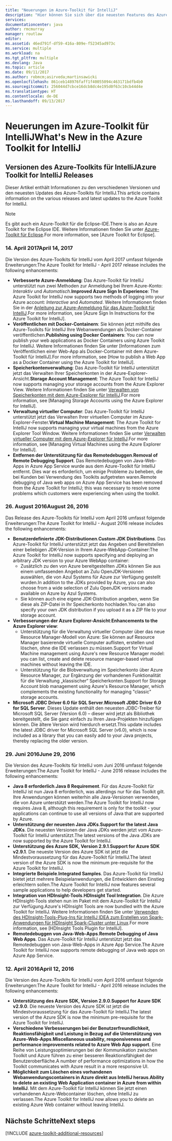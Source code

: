 ```yaml
---
title: "Neuerungen im Azure-Toolkit für IntelliJ"
description: "Hier können Sie sich über die neuesten Features des Azure-Toolkits für IntelliJ informieren."
services: 
documentationcenter: java
author: rmcmurray
manager: routlaw
editor: 
ms.assetid: 46ed791f-df59-416a-809e-f52345ad973c
ms.service: multiple
ms.workload: na
ms.tgt_pltfrm: multiple
ms.devlang: Java
ms.topic: article
ms.date: 09/11/2017
ms.author: robmcm;asirveda;martinsawicki
ms.openlocfilehash: 861ceb148976faff1f40055094c463171bdfb4b0
ms.sourcegitcommit: 256044d7cbce16dcb8dc4e195d0f63c10cb44d4e
ms.translationtype: HT
ms.contentlocale: de-DE
ms.lasthandoff: 09/13/2017
---
```

# <a name="whats-new-in-the-azure-toolkit-for-intellij"></a><span data-ttu-id="dc1c9-103">Neuerungen im Azure-Toolkit für IntelliJ</span><span class="sxs-lookup"><span data-stu-id="dc1c9-103">What's New in the Azure Toolkit for IntelliJ</span></span>

## <a name="azure-toolkit-for-intellij-releases"></a><span data-ttu-id="dc1c9-104">Versionen des Azure-Toolkits für IntelliJ</span><span class="sxs-lookup"><span data-stu-id="dc1c9-104">Azure Toolkit for IntelliJ Releases</span></span>
<span data-ttu-id="dc1c9-105">Dieser Artikel enthält Informationen zu den verschiedenen Versionen und den neuesten Updates des Azure-Toolkits für IntelliJ.</span><span class="sxs-lookup"><span data-stu-id="dc1c9-105">This article contains information on the various releases and latest updates to the Azure Toolkit for IntelliJ.</span></span>

> [!NOTE]
> <span data-ttu-id="dc1c9-106">Es gibt auch ein Azure-Toolkit für die Eclipse-IDE.</span><span class="sxs-lookup"><span data-stu-id="dc1c9-106">There is also an Azure Toolkit for the Eclipse IDE.</span></span> <span data-ttu-id="dc1c9-107">Weitere Informationen finden Sie unter [Azure-Toolkit für Eclipse].</span><span class="sxs-lookup"><span data-stu-id="dc1c9-107">For more information, see [Azure Toolkit for Eclipse].</span></span>
> 
> 

### <a name="april-14-2017"></a><span data-ttu-id="dc1c9-108">14. April 2017</span><span class="sxs-lookup"><span data-stu-id="dc1c9-108">April 14, 2017</span></span>
<span data-ttu-id="dc1c9-109">Die Version des Azure-Toolkits für IntelliJ vom April 2017 umfasst folgende Erweiterungen:</span><span class="sxs-lookup"><span data-stu-id="dc1c9-109">The Azure Toolkit for IntelliJ - April 2017 release includes the following enhancements:</span></span>

* <span data-ttu-id="dc1c9-110">**Verbesserte Azure-Anmeldung**: Das Azure-Toolkit für IntelliJ unterstützt nun zwei Methoden zur Anmeldung bei Ihrem Azure-Konto: *Interaktiv* und *Automatisch*.</span><span class="sxs-lookup"><span data-stu-id="dc1c9-110">**Improved Azure Sign In Experience**: The Azure Toolkit for IntelliJ now supports two methods of logging into your Azure account: *Interactive* and *Automated*.</span></span> <span data-ttu-id="dc1c9-111">Weitere Informationen finden Sie in der [Anleitung zur Azure-Anmeldung für das Azure-Toolkit für IntelliJ].</span><span class="sxs-lookup"><span data-stu-id="dc1c9-111">For more information, see [Azure Sign In Instructions for the Azure Toolkit for IntelliJ].</span></span>
* <span data-ttu-id="dc1c9-112">**Veröffentlichen mit Docker-Containern**: Sie können jetzt mithilfe des Azure-Toolkits für IntelliJ Ihre Webanwendungen als Docker-Container veröffentlichen.</span><span class="sxs-lookup"><span data-stu-id="dc1c9-112">**Publishing using Docker Containers**: You can now publish your web applications as Docker Containers using Azure Toolkit for IntelliJ.</span></span> <span data-ttu-id="dc1c9-113">Weitere Informationen finden Sie unter [Informationen zum Veröffentlichen einer Web-App als Docker-Container mit dem Azure-Toolkit für IntelliJ].</span><span class="sxs-lookup"><span data-stu-id="dc1c9-113">For more information, see [How to publish a Web App as a Docker Container using the Azure Toolkit for IntelliJ].</span></span>
* <span data-ttu-id="dc1c9-114">**Speicherkontenverwaltung**: Das Azure-Toolkit für IntelliJ unterstützt jetzt das Verwalten Ihrer Speicherkonten in der Azure-Explorer-Ansicht.</span><span class="sxs-lookup"><span data-stu-id="dc1c9-114">**Storage Account Management**: The Azure Toolkit for IntelliJ now supports managing your storage accounts from the Azure Explorer View.</span></span> <span data-ttu-id="dc1c9-115">Weitere Informationen finden Sie unter [Verwalten von Speicherkonten mit dem Azure-Explorer für IntelliJ].</span><span class="sxs-lookup"><span data-stu-id="dc1c9-115">For more information, see [Managing Storage Accounts using the Azure Explorer for IntelliJ].</span></span>
* <span data-ttu-id="dc1c9-116">**Verwaltung virtueller Computer**: Das Azure-Toolkit für IntelliJ unterstützt jetzt das Verwalten Ihrer virtuellen Computer im Azure-Explorer-Fenster.</span><span class="sxs-lookup"><span data-stu-id="dc1c9-116">**Virtual Machine Management**: The Azure Toolkit for IntelliJ now supports managing your virtual machines from the Azure Explorer Tool Window.</span></span> <span data-ttu-id="dc1c9-117">Weitere Informationen finden Sie unter [Verwalten virtueller Computer mit dem Azure-Explorer für IntelliJ].</span><span class="sxs-lookup"><span data-stu-id="dc1c9-117">For more information, see [Managing Virtual Machines using the Azure Explorer for IntelliJ].</span></span>
* <span data-ttu-id="dc1c9-118">**Entfernen der Unterstützung für das Remotedebuggen**.</span><span class="sxs-lookup"><span data-stu-id="dc1c9-118">**Removal of Remote Debugging Support**.</span></span> <span data-ttu-id="dc1c9-119">Das Remotedebuggen von Java-Web-Apps in Azure App Service wurde aus dem Azure-Toolkit für IntelliJ entfernt. Dies war es erforderlich, um einige Probleme zu beheben, die bei Kunden bei Verwendung des Toolkits aufgetreten waren.</span><span class="sxs-lookup"><span data-stu-id="dc1c9-119">Remote debugging of Java web apps on Azure App Service has been removed from the Azure Toolkit for IntelliJ; this was necessary to resolve some problems which customers were experiencing when using the toolkit.</span></span>

### <a name="august-26-2016"></a><span data-ttu-id="dc1c9-120">26. August 2016</span><span class="sxs-lookup"><span data-stu-id="dc1c9-120">August 26, 2016</span></span>
<span data-ttu-id="dc1c9-121">Das Release des Azure-Toolkits für IntelliJ vom April 2016 umfasst folgende Erweiterungen:</span><span class="sxs-lookup"><span data-stu-id="dc1c9-121">The Azure Toolkit for IntelliJ - August 2016 release includes the following enhancements:</span></span>

* <span data-ttu-id="dc1c9-122">**Benutzerdefinierte JDK-Distributionen**.</span><span class="sxs-lookup"><span data-stu-id="dc1c9-122">**Custom JDK Distributions**.</span></span> <span data-ttu-id="dc1c9-123">Das Azure-Toolkit für IntelliJ unterstützt jetzt das Angeben und Bereitstellen einer beliebigen JDK-Version in Ihrem Azure-WebApp-Container:</span><span class="sxs-lookup"><span data-stu-id="dc1c9-123">The Azure Toolkit for IntelliJ now supports specifying and deploying an arbitrary JDK version to your Azure WebApp container:</span></span>
  * <span data-ttu-id="dc1c9-124">Zusätzlich zu den von Azure bereitgestellten JDKs können Sie aus einem umfassenden Angebot an Zulu OpenJDK-Versionen auswählen, die von Azul Systems für Azure zur Verfügung gestellt wurden.</span><span class="sxs-lookup"><span data-stu-id="dc1c9-124">In addition to the JDKs provided by Azure, you can also choose from a wide selection of Zulu OpenJDK versions made available on Azure by Azul Systems.</span></span>
  * <span data-ttu-id="dc1c9-125">Sie können auch eine eigene JDK-Distribution angeben, wenn Sie diese als ZIP-Datei in Ihr Speicherkonto hochladen.</span><span class="sxs-lookup"><span data-stu-id="dc1c9-125">You can also specify your own JDK distribution if you upload it as a ZIP file to your storage account.</span></span>
* <span data-ttu-id="dc1c9-126">**Verbesserungen der Azure Explorer-Ansicht**:</span><span class="sxs-lookup"><span data-stu-id="dc1c9-126">**Enhancements to the Azure Explorer view**:</span></span>
  * <span data-ttu-id="dc1c9-127">Unterstützung für die Verwaltung virtueller Computer über das neue Resource Manager-Modell von Azure: Sie können auf Resource Manager basierende virtuelle Computer auflisten, erstellen und löschen, ohne die IDE verlassen zu müssen.</span><span class="sxs-lookup"><span data-stu-id="dc1c9-127">Support for Virtual Machine management using Azure's new Resource Manager model: you can list, create and delete resource manager-based virtual machines without leaving the IDE.</span></span>
  * <span data-ttu-id="dc1c9-128">Unterstützung für die Blobverwaltung im Speicherkonto über Azure Resource Manager, zur Ergänzung der vorhandenen Funktionalität für die Verwaltung „klassischer“ Speicherkonten.</span><span class="sxs-lookup"><span data-stu-id="dc1c9-128">Support for Storage Account blob management using Azure's Resource Manager, which complements the existing functionality for managing "classic" storage accounts.</span></span>
* <span data-ttu-id="dc1c9-129">**Microsoft JDBC Driver 6.0 für SQL Server**.</span><span class="sxs-lookup"><span data-stu-id="dc1c9-129">**Microsoft JDBC Driver 6.0 for SQL Server**.</span></span> <span data-ttu-id="dc1c9-130">Dieses Update enthält den neuesten JDBC-Treiber für Microsoft SQL Server (Version 6.0) – dieser wird jetzt als Bibliothek bereitgestellt, die Sie ganz einfach zu Ihren Java-Projekten hinzufügen können. Die ältere Version wird hierdurch ersetzt.</span><span class="sxs-lookup"><span data-stu-id="dc1c9-130">This update includes the latest JDBC driver for Microsoft SQL Server (v6.0), which is now included as a library that you can easily add to your Java projects, thereby replacing the older version.</span></span>

### <a name="june-29-2016"></a><span data-ttu-id="dc1c9-131">29. Juni 2016</span><span class="sxs-lookup"><span data-stu-id="dc1c9-131">June 29, 2016</span></span>
<span data-ttu-id="dc1c9-132">Die Version des Azure-Toolkits für IntelliJ vom Juni 2016 umfasst folgende Erweiterungen:</span><span class="sxs-lookup"><span data-stu-id="dc1c9-132">The Azure Toolkit for IntelliJ - June 2016 release includes the following enhancements:</span></span>

* <span data-ttu-id="dc1c9-133">**Java 8 erforderlich**.</span><span class="sxs-lookup"><span data-stu-id="dc1c9-133">**Java 8 Requirement**.</span></span> <span data-ttu-id="dc1c9-134">Für das Azure-Toolkit für IntelliJ ist nun Java 8 erforderlich, was allerdings nur für das Toolkit gilt. Ihre Anwendungen können weiterhin alle Java-Versionen verwenden, die von Azure unterstützt werden.</span><span class="sxs-lookup"><span data-stu-id="dc1c9-134">The Azure Toolkit for IntelliJ now requires Java 8, although this requirement is only for the toolkit - your applications can continue to use all versions of Java that are supported by Azure.</span></span>
* <span data-ttu-id="dc1c9-135">**Unterstützung der neuesten Java JDKs**.</span><span class="sxs-lookup"><span data-stu-id="dc1c9-135">**Support for the latest Java JDKs**.</span></span> <span data-ttu-id="dc1c9-136">Die neuesten Versionen der Java JDKs werden jetzt vom Azure-Toolkit für IntelliJ unterstützt.</span><span class="sxs-lookup"><span data-stu-id="dc1c9-136">The latest versions of the Java JDKs are now supported by the Azure Toolkit for IntelliJ.</span></span>
* <span data-ttu-id="dc1c9-137">**Unterstützung des Azure SDK, Version 2.9.1**.</span><span class="sxs-lookup"><span data-stu-id="dc1c9-137">**Support for Azure SDK v2.9.1**.</span></span> <span data-ttu-id="dc1c9-138">Die neueste Version des Azure SDK ist jetzt die Mindestvoraussetzung für das Azure-Toolkit für IntelliJ.</span><span class="sxs-lookup"><span data-stu-id="dc1c9-138">The latest version of the Azure SDK is now the minimum pre-requisite for the Azure Toolkit for IntelliJ.</span></span>
* <span data-ttu-id="dc1c9-139">**Integrierte Beispiele**.</span><span class="sxs-lookup"><span data-stu-id="dc1c9-139">**Integrated Samples**.</span></span> <span data-ttu-id="dc1c9-140">Das Azure-Toolkit für IntelliJ bietet jetzt mehrere Beispielanwendungen, die Entwicklern den Einstieg erleichtern sollen.</span><span class="sxs-lookup"><span data-stu-id="dc1c9-140">The Azure Toolkit for IntelliJ now features several sample applications to help developers get started.</span></span>
* <span data-ttu-id="dc1c9-141">**Integration von HDInsight-Tools**.</span><span class="sxs-lookup"><span data-stu-id="dc1c9-141">**HDInsight Tool Integration**.</span></span> <span data-ttu-id="dc1c9-142">Die Azure HDInsight-Tools stehen nun im Paket mit dem Azure-Toolkit für IntelliJ zur Verfügung.</span><span class="sxs-lookup"><span data-stu-id="dc1c9-142">Azure's HDInsight Tools are now bundled with the Azure Toolkit for IntelliJ.</span></span> <span data-ttu-id="dc1c9-143">Weitere Informationen finden Sie unter [Verwenden des HDInsight-Tools-Plug-Ins für IntelliJ IDEA zum Erstellen von Spark-Anwendungen für HDInsight Spark-Cluster unter Linux].</span><span class="sxs-lookup"><span data-stu-id="dc1c9-143">For more information, see [HDInsight Tools Plugin for IntelliJ].</span></span>
* <span data-ttu-id="dc1c9-144">**Remotedebuggen von Java-Web-Apps**.</span><span class="sxs-lookup"><span data-stu-id="dc1c9-144">**Remote Debugging of Java Web Apps**.</span></span> <span data-ttu-id="dc1c9-145">Das Azure-Toolkit für IntelliJ unterstützt jetzt das Remotedebuggen von Java-Web-Apps in Azure App Service.</span><span class="sxs-lookup"><span data-stu-id="dc1c9-145">The Azure Toolkit for IntelliJ now supports remote debugging of Java web apps on Azure App Service.</span></span>

### <a name="april-12-2016"></a><span data-ttu-id="dc1c9-146">12. April 2016</span><span class="sxs-lookup"><span data-stu-id="dc1c9-146">April 12, 2016</span></span>
<span data-ttu-id="dc1c9-147">Die Version des Azure-Toolkits für IntelliJ vom April 2016 umfasst folgende Erweiterungen:</span><span class="sxs-lookup"><span data-stu-id="dc1c9-147">The Azure Toolkit for IntelliJ - April 2016 release includes the following enhancements:</span></span>

* <span data-ttu-id="dc1c9-148">**Unterstützung des Azure SDK, Version 2.9.0**.</span><span class="sxs-lookup"><span data-stu-id="dc1c9-148">**Support for Azure SDK v2.9.0**.</span></span> <span data-ttu-id="dc1c9-149">Die neueste Version des Azure SDK ist jetzt die Mindestvoraussetzung für das Azure-Toolkit für IntelliJ.</span><span class="sxs-lookup"><span data-stu-id="dc1c9-149">The latest version of the Azure SDK is now the minimum pre-requisite for the Azure Toolkit for IntelliJ.</span></span>
* <span data-ttu-id="dc1c9-150">**Verschiedene Verbesserungen bei der Benutzerfreundlichkeit, Reaktionsfähigkeit und Leistung in Bezug auf die Unterstützung von Azure-Web-Apps**.</span><span class="sxs-lookup"><span data-stu-id="dc1c9-150">**Miscellaneous usability, responsiveness and performance improvements related to Azure Web App support**.</span></span> <span data-ttu-id="dc1c9-151">Eine Reihe von Leistungsoptimierungen bei der Kommunikation zwischen Toolkit und Azure führen zu einer besseren Reaktionsfähigkeit der Benutzeroberfläche.</span><span class="sxs-lookup"><span data-stu-id="dc1c9-151">A number of performance optimizations in how the Toolkit communicates with Azure result in a more responsive UI.</span></span>
* <span data-ttu-id="dc1c9-152">**Möglichkeit zum Löschen eines vorhandenen Webanwendungscontainers in Azure direkt aus IntelliJ heraus**.</span><span class="sxs-lookup"><span data-stu-id="dc1c9-152">**Ability to delete an existing Web Application container in Azure from within IntelliJ**.</span></span> <span data-ttu-id="dc1c9-153">Mit dem Azure-Toolkit für IntelliJ können Sie jetzt einen vorhandenen Azure-Webcontainer löschen, ohne IntelliJ zu verlassen.</span><span class="sxs-lookup"><span data-stu-id="dc1c9-153">The Azure Toolkit for IntelliJ now allows you to delete an existing Azure Web container without leaving IntelliJ.</span></span>

## <a name="next-steps"></a><span data-ttu-id="dc1c9-154">Nächste Schritte</span><span class="sxs-lookup"><span data-stu-id="dc1c9-154">Next steps</span></span>

[!INCLUDE [azure-toolkit-additional-resources](../includes/azure-toolkit-additional-resources.md)]

<!-- URL List -->

[Azure-Toolkit für Eclipse]: ../eclipse/azure-toolkit-for-eclipse.md

[Anleitung zur Azure-Anmeldung für das Azure-Toolkit für IntelliJ]: ./azure-toolkit-for-intellij-sign-in-instructions.md
[Informationen zum Veröffentlichen einer Web-App als Docker-Container mit dem Azure Toolkit für IntelliJ]: ./azure-toolkit-for-intellij-publish-as-docker-container.md
[Verwalten von Speicherkonten mit dem Azure-Explorer für IntelliJ]: ./azure-toolkit-for-intellij-managing-storage-accounts-using-azure-explorer.md
[Verwalten virtueller Computer mit dem Azure-Explorer für IntelliJ]: ./azure-toolkit-for-intellij-managing-virtual-machines-using-azure-explorer.md

[Azure Java Developer Center]: https://docs.microsoft.com/java/azure

[Verwenden des HDInsight-Tools-Plug-Ins für IntelliJ IDEA zum Erstellen von Spark-Anwendungen für HDInsight Spark-Cluster unter Linux]: /azure/hdinsight/hdinsight-apache-spark-intellij-tool-plugin
